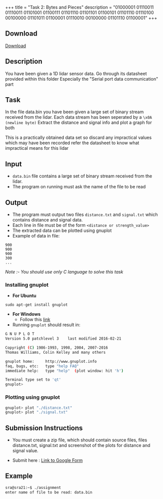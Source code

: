 +++
title = "Task 2: Bytes and Pieces"
description = "01000001 01110011 01110011 01101001 01100111 01101110 01101101 01100101 01101110 01110100 00100000 01101011 01100001 01110010 00100000 01101110 01100001"
+++

## Download

[Download](https://drive.google.com/drive/folders/1NjuOatrqFM_e0NDT4FFm6Yi1LkaIXqUb?usp=sharing)

## Description

You have been given a 1D lidar sensor data.
Go through its datasheet provided within this folder
Especially the "Serial port data communication" part

## Task

In the file data.bin
you have been given a large set of binary stream received from the lidar.
Each data stream has been seperated by a `\x0A (newline byte)`
Extract the distance and signal info and plot a graph for both

This is a practically obtained data set
so discard any impractical values which may have been recorded
refer the datasheet to know what impractical means for this lidar

## Input

- `data.bin` file contains a large set of binary stream received from the lidar.
- The program on running must ask the name of the file to be read

## Output

- The program must output two files `distance.txt` and `signal.txt` which contains distance and signal data.
- Each line in file must be of the form `<distance or strength_value>`
- The extracted data can be plotted using gnuplot
- Example of data in file:

```
900
900
900
300
...
```

*Note :- You should use only C language to solve this task*

### Installing gnuplot

- **For Ubuntu**

```
sudo apt-get install gnuplot
```

- **For Windows**
  - Follow this [link](https://www.youtube.com/watch?v=L-YPZDe_BYw&feature=youtu.be)
- Running `gnuplot` should result in:

```bash
G N U P L O T
Version 5.0 patchlevel 3    last modified 2016-02-21

Copyright (C) 1986-1993, 1998, 2004, 2007-2016
Thomas Williams, Colin Kelley and many others

gnuplot home:     http://www.gnuplot.info
faq, bugs, etc:   type "help FAQ"
immediate help:   type "help"  (plot window: hit 'h')

Terminal type set to 'qt'
gnuplot>
```

### Plotting using gnuplot

```bash
gnuplot> plot "./distance.txt"
gnuplot> plot "./signal.txt"
```

## Submission Instructions

- You must create a zip file, which should contain source files, files distance.txt, signal.txt and screenshot of the plots for distance and signal value.

- Submit here : [Link to Google Form](https://docs.google.com/forms/d/e/1FAIpQLSclVNltkwhaIiOB-Qd8fwsdESAibQ552X7wv-36sp34d85sxw/viewform)

## Example

```bash
sra@sra21:~$ ./assignment
enter name of file to be read: data.bin
```

<!-- [Go back](tasks.md) -->
